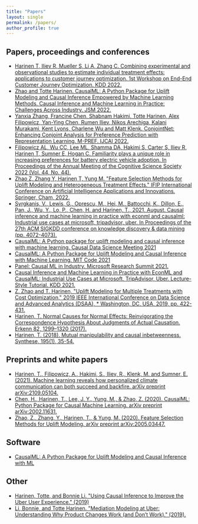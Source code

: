 ```yaml
---
title: "Papers"
layout: single
permalink: /papers/
author_profile: true
---
```


## Papers, proceedings and conferences
* [Harinen T, Iliev R, Mueller S, Li A, Zhang C. Combining experimental and observational studies to estimate individual treatment effects: applications to customer journey optimization. 1st Workshop on End-End Customer Journey Optimization. KDD 2022.](https://sites.google.com/view/user-journey-kdd/)
* [Zhao and Totte Harinen. CausalML: A Python Package for Uplift Modeling and Causal Inference Empowered by Machine Learning Methods. Causal Inference and Machine Learning in Practice: Challenges Across Industry. JSM 2022.](https://ww2.amstat.org/meetings/jsm/2022/onlineprogram/AbstractDetails.cfm?abstractid=322654)
* [Yanxia Zhang, Francine Chen, Shabnam Hakimi, Totte Harinen, Alex Filipowicz, Yan-Ying Chen, Rumen Iliev, Nikos Arechiga, Kalani Murakami, Kent Lyons, Charlene Wu and Matt Klenk. ConjointNet: Enhancing Conjoint Analysis for Preference Prediction with Representation Learning. M-PREF. IJCAI 2022.](https://drive.google.com/file/d/10UcPmKn7ZCeT2Pbq4lsLIPBskq7w7qpy/view)
* [Filipowicz AL, Wu CC, Lee ML, Shamma DA, Hakimi S, Carter S, Iliev R, Harinen T, Sumner E, Hogan C. Familiarity plays a unique role in increasing preferences for battery electric vehicle adoption. In Proceedings of the Annual Meeting of the Cognitive Science Society 2022 (Vol. 44, No. 44).](https://escholarship.org/uc/item/39w1q4rp)
* [Zhao Z, Zhang Y, Harinen T, Yung M. "Feature Selection Methods for Uplift Modeling and Heterogeneous Treatment Effects." IFIP International Conference on Artificial Intelligence Applications and Innovations. Springer, Cham, 2022.](https://link.springer.com/chapter/10.1007/978-3-031-08337-2_19)
* [Syrgkanis, V., Lewis, G., Oprescu, M., Hei, M., Battocchi, K., Dillon, E., Pan, J., Wu, Y., Lo, P., Chen, H. and Harinen, T., 2021, August. Causal inference and machine learning in practice with econml and causalml: Industrial use cases at microsoft, tripadvisor, uber. In Proceedings of the 27th ACM SIGKDD conference on knowledge discovery & data mining (pp. 4072-4073).](https://dl.acm.org/doi/abs/10.1145/3447548.3470792)
* [CausalML: A Python package for uplift modeling and causal inference with machine learning. Causal Data Science Meeting 2021](https://www.causalscience.org/meeting/program/day-2/)
* [CausalML: A Python Package for Uplift Modeling and Causal Inference with Machine Learning. MIT Code 2021](https://ide.mit.edu/wp-content/uploads/2021/05/CODE@MIT-2021-Poster-Presentations-Days-1-and-2.pdf?x20971)
* [Panel: Causal ML in Industry. Microsoft Research Summit 2021.](https://www.microsoft.com/en-us/research/video/panel-causal-ml-in-industry/)
* [Causal Inference and Machine Learning in Practice with EconML and CausalML: Industrial Use Cases at Microsoft, TripAdvisor, Uber. Lecture-Style Tutorial. KDD 2021.](https://causal-machine-learning.github.io/kdd2021-tutorial/)
* [Z. Zhao and T. Harinen, "Uplift Modeling for Multiple Treatments with Cost Optimization," 2019 IEEE International Conference on Data Science and Advanced Analytics (DSAA), * Washington, DC, USA, 2019, pp. 422-431.](https://ieeexplore.ieee.org/abstract/document/8964199)
* [Harinen, T. Normal Causes for Normal Effects: Reinvigorating the Correspondence Hypothesis About Judgments of Actual Causation. Erkenn 82, 1299–1320 (2017).](https://link.springer.com/article/10.1007/s10670-017-9876-4)
* [Harinen, T. (2018). Mutual manipulability and causal inbetweenness. Synthese, 195(1), 35-54.](https://link.springer.com/article/10.1007/s11229-014-0564-5)

## Preprints and white papers
* [Harinen, T., Filipowicz, A., Hakimi, S., Iliev, R., Klenk, M. and Sumner, E. (2021). Machine learning reveals how personalized climate communication can both succeed and backfire. arXiv preprint arXiv:2109.05104.](https://arxiv.org/pdf/2109.05104.pdf)
* [Chen, H., Harinen, T., Lee, J. Y., Yung, M., & Zhao, Z. (2020). CausalML: Python Package for Causal Machine Learning. arXiv preprint arXiv:2002.11631.](https://arxiv.org/abs/2002.11631)
* [Zhao, Z., Zhang, Y., Harinen, T., & Yung, M. (2020). Feature Selection Methods for Uplift Modeling. arXiv preprint arXiv:2005.03447.](https://arxiv.org/pdf/2005.03447.pdf)

## Software
* [CausalML: A Python Package for Uplift Modeling and Causal Inference with ML](https://github.com/uber/causalml)

## Other
* [Harinen, Totte, and Bonnie Li. "Using Causal Inference to Improve the Uber User Experience." (2019)](https://eng.uber.com/causal-inference-at-uber/)
* [Li, Bonnie, and Totte Harinen. "Mediation Modeling at Uber: Understanding Why Product Changes Work (and Don’t Work)." (2019).](https://eng.uber.com/mediation-modeling/)

